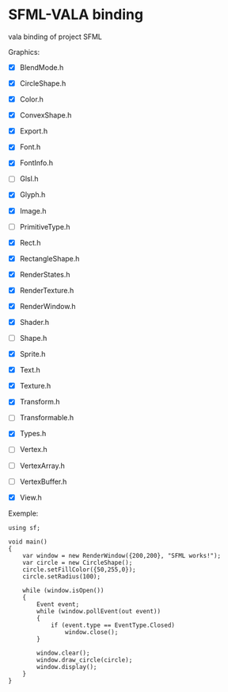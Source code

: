 # SFML-VALA binding

vala binding of project SFML

Graphics:
- [X] BlendMode.h
- [X] CircleShape.h
- [X] Color.h
- [X] ConvexShape.h
- [X] Export.h
- [X] Font.h
- [X] FontInfo.h
- [ ] Glsl.h
- [X] Glyph.h
- [X] Image.h
- [ ] PrimitiveType.h
- [X] Rect.h
- [X] RectangleShape.h
- [X] RenderStates.h
- [X] RenderTexture.h
- [X] RenderWindow.h
- [X] Shader.h
- [ ] Shape.h
- [X] Sprite.h
- [X] Text.h
- [X] Texture.h
- [X] Transform.h
- [ ] Transformable.h
- [X] Types.h
- [ ] Vertex.h
- [ ] VertexArray.h
- [ ] VertexBuffer.h
- [X] View.h


Exemple:

```vala
using sf;

void main()
{
    var window = new RenderWindow({200,200}, "SFML works!");
    var circle = new CircleShape();
    circle.setFillColor({50,255,0});
    circle.setRadius(100);

    while (window.isOpen())
    {
        Event event;
        while (window.pollEvent(out event))
        {
            if (event.type == EventType.Closed)
                window.close();
        }

        window.clear();
        window.draw_circle(circle);
        window.display();
    }
}
```

